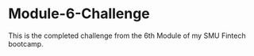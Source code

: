 # Module-6-Challenge
This is the completed challenge from the 6th Module of my SMU Fintech bootcamp.
